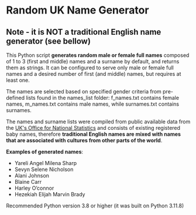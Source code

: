 # Random UK Name Generator


## Note - it is **NOT a traditional English name generator** (see bellow)


This Python script **generates random male or female full names** composed of 1 to 3 (first and middle) names and
a surname by default, and returns them as strings. It can be configured to serve only male or female full names
and a desired number of first (and middle) names, but requires at least one.


The names are selected based on specified gender criteria from pre-defined lists found in the names_list folder:
f_names.txt contains female names, m_names.txt contains male names, while surnames.txt
contains surnames.


The names and surname lists were compiled from public available data from the [UK's Office for National Statistics](https://www.ons.gov.uk/) 
and consists of existing registered baby names, therefore **traditional English names
are mixed with names that are associated with cultures from other parts of the world**.


**Examples of generated names**:
- Yareli Angel Milena Sharp
- Sevyn Selene Nicholson
- Alani Johnson
- Blaine Carr
- Harley O’connor
- Hezekiah Elijah Marvin Brady


Recommended Python version 3.8 or higher (it was built on Python 3.11.8)
